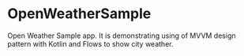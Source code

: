 # OpenWeatherSample
Open Weather Sample app. It is demonstrating using of MVVM design pattern with Kotlin and Flows to show city weather.
